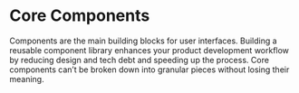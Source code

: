 # Core Components

Components are the main building blocks for user interfaces. Building a reusable component library enhances your product development workflow by reducing design and tech debt and speeding up the process. Core components can’t be broken down into granular pieces without losing their meaning.
